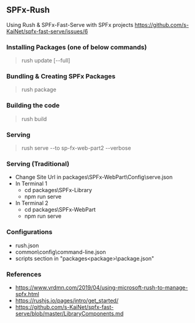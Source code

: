 ## SPFx-Rush
Using Rush & SPFx-Fast-Serve with SPFx projects
https://github.com/s-KaiNet/spfx-fast-serve/issues/6

### Installing Packages (one of below commands)
> rush update [--full]

### Bundling & Creating SPFx Packages
> rush package

### Building the code
> rush build

### Serving 
> rush serve --to sp-fx-web-part2 --verbose

### Serving (Traditional)
* Change Site Url in packages\SPFx-WebPart\Config\serve.json
* In Terminal 1
    * cd packages\SPFx-Library
    * npm run serve
* In Terminal 2
    * cd packages\SPFx-WebPart
    * npm run serve

### Configurations
* rush.json
* common\config\command-line.json
* scripts section in "packages\<package>\package.json"

### References
* https://www.vrdmn.com/2019/04/using-microsoft-rush-to-manage-spfx.html
* https://rushjs.io/pages/intro/get_started/
* https://github.com/s-KaiNet/spfx-fast-serve/blob/master/LibraryComponents.md